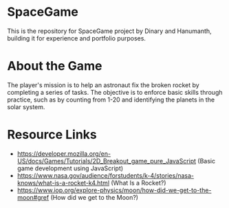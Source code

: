 # SpaceGame
This is the repository for SpaceGame project by Dinary and Hanumanth, building it for experience and portfolio purposes.

# About the Game
The player's mission is to help an astronaut fix the broken rocket by completing a series of tasks.
The objective is to enforce basic skills through practice, such as by counting from 1-20 and identifying the planets in the solar system.  

# Resource Links
* https://developer.mozilla.org/en-US/docs/Games/Tutorials/2D_Breakout_game_pure_JavaScript (Basic game development using JavaScript)
* https://www.nasa.gov/audience/forstudents/k-4/stories/nasa-knows/what-is-a-rocket-k4.html (What Is a Rocket?)
* https://www.iop.org/explore-physics/moon/how-did-we-get-to-the-moon#gref (How did we get to the Moon?)
